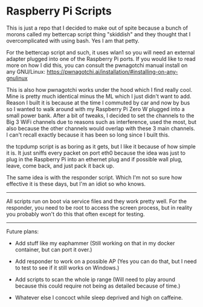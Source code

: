 # Raspberry Pi Scripts

This is just a repo that I decided to make out of spite because a bunch of morons called my bettercap script thing "skiddish" and they thought that I overcomplicated with using bash. Yes I am that petty.

For the bettercap script and such, it uses wlan1 so you will need an external adapter plugged into one of the Raspberry Pi ports. If you would like to read more on how I did this, you can consult the pwnagotchi manual install on any GNU/Linux: https://pwnagotchi.ai/installation/#installing-on-any-gnulinux

This is also how pwnagotchi works under the hood which I find really cool. Mine is pretty much identical minus the ML which I just didn't want to add. Reason I built it is because at the time I commuted by car and now by bus so I wanted to walk around with my Raspberry Pi Zero W plugged into a small power bank. After a bit of tweaks, I decided to set the channels to the Big 3 WiFi channels due to reasons such as interference, used the most, but also because the other channels would overlap with these 3 main channels. I can't recall exactly because it has been so long since I built this.

the tcpdump script is as boring as it gets, but I like it because of how simple it is. It just sniffs every packet on port eth0 because the idea was just to plug in the Raspberry Pi into an ethernet plug and if possible wall plug, leave, come back, and just pack it back up.

The same idea is with the responder script. Which I'm not so sure how effective it is these days, but I'm an idiot so who knows.

------

All scripts run on boot via service files and they work pretty well. For the responder, you need to be root to access the screen process, but in reality you probably won't do this that often except for testing.

------

Future plans:

- Add stuff like my eaphammer (Still working on that in my docker container, but can port it over.)
- Add responder to work on a possible AP (Yes you can do that, but I need to test to see if it still works on Windows.)
- Add scripts to scan the whole ip range (Will need to play around because this could require not being as detailed because of time.)

- Whatever else I concoct while sleep deprived and high on caffeine. 